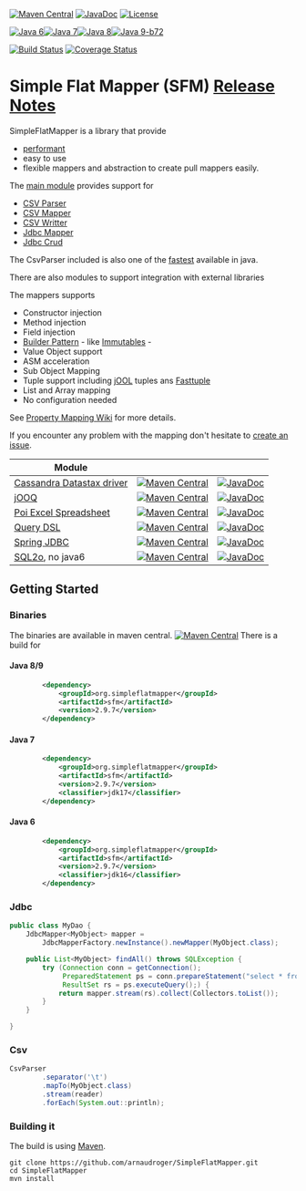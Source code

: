 [![Maven Central](https://img.shields.io/maven-central/v/org.simpleflatmapper/sfm.svg)](https://maven-badges.herokuapp.com/maven-central/org.simpleflatmapper/sfm)
[![JavaDoc](https://img.shields.io/badge/javadoc-2.9.7-blue.svg)](http://www.javadoc.io/doc/org.simpleflatmapper/sfm)
[![License](https://img.shields.io/github/license/arnaudroger/simpleFlatMapper.svg)](https://raw.githubusercontent.com/arnaudroger/SimpleFlatMapper/master/LICENSE)

[![Java 6](https://img.shields.io/badge/java-6-orange.svg)](#java-6)[![Java 7](https://img.shields.io/badge/java-7-green.svg)](#java-7)[![Java 8](https://img.shields.io/badge/java-8-brightgreen.svg)](#java-8)[![Java 9-b72](https://img.shields.io/badge/java-9-brightgreen.svg)](#java-8)

[![Build Status](https://img.shields.io/travis/arnaudroger/SimpleFlatMapper.svg)](https://travis-ci.org/arnaudroger/SimpleFlatMapper)
[![Coverage Status](https://img.shields.io/coveralls/arnaudroger/SimpleFlatMapper.svg)](https://coveralls.io/r/arnaudroger/SimpleFlatMapper)


# Simple Flat Mapper (SFM) [Release Notes](https://github.com/arnaudroger/SimpleFlatMapper/wiki/SimpleFlatMapper-ReleaseNotes)

SimpleFlatMapper is a library that provide
* [performant](https://github.com/arnaudroger/SimpleFlatMapper/wiki/Jdbc-Performance-Local-Mysql)
* easy to use
* flexible
mappers and abstraction to create pull mappers easily.

The [main module](sfm) provides support for
 * [CSV Parser](https://github.com/arnaudroger/SimpleFlatMapper/wiki/CsvParser)
 * [CSV Mapper](https://github.com/arnaudroger/SimpleFlatMapper/wiki/CsvParser#with-csvmapper)
 * [CSV Writter](https://github.com/arnaudroger/SimpleFlatMapper/wiki/CsvWriter)
 * [Jdbc Mapper](https://github.com/arnaudroger/SimpleFlatMapper/wiki/JdbcMapper)
 * [Jdbc Crud](https://github.com/arnaudroger/SimpleFlatMapper/wiki/Crud)

The CsvParser included is also one of the [fastest](https://github.com/arnaudroger/SimpleFlatMapper/wiki/Csv-Performance) available in java.

There are also modules to support integration with external libraries

The mappers supports
 * Constructor injection
 * Method injection
 * Field injection
 * [Builder Pattern](https://github.com/arnaudroger/SimpleFlatMapper/wiki/Property-Mapping#builder-pattern) - like [Immutables](http://immutables.github.io/) -
 * Value Object support
 * ASM acceleration
 * Sub Object Mapping
 * Tuple support including [jOOL](https://github.com/jOOQ/jOOL) tuples ans [Fasttuple](https://github.com/boundary/fasttuple)
 * List and Array mapping
 * No configuration needed

See [Property Mapping Wiki](https://github.com/arnaudroger/SimpleFlatMapper/wiki/Property-Mapping) for more details.

If you encounter any problem with the mapping don't hesitate to [create an issue](https://github.com/arnaudroger/SimpleFlatMapper/issues/new).

|Module|||
|------|-----|-----|
|[Cassandra Datastax driver](sfm-datastax)|[![Maven Central](https://img.shields.io/maven-central/v/org.simpleflatmapper/sfm-datastax.svg)](https://maven-badges.herokuapp.com/maven-central/org.simpleflatmapper/sfm-datastax)|[![JavaDoc](https://img.shields.io/badge/javadoc-2.9.7-blue.svg)](http://www.javadoc.io/doc/org.simpleflatmapper/sfm-datastax)
|[jOOQ](sfm-jooq)|[![Maven Central](https://img.shields.io/maven-central/v/org.simpleflatmapper/sfm-jooq.svg)](https://maven-badges.herokuapp.com/maven-central/org.simpleflatmapper/sfm-jooq)|[![JavaDoc](https://img.shields.io/badge/javadoc-2.9.7-blue.svg)](http://www.javadoc.io/doc/org.simpleflatmapper/sfm-jooq)
|[Poi Excel Spreadsheet](sfm-poi)|[![Maven Central](https://img.shields.io/maven-central/v/org.simpleflatmapper/sfm-poi.svg)](https://maven-badges.herokuapp.com/maven-central/org.simpleflatmapper/sfm-poi)|[![JavaDoc](https://img.shields.io/badge/javadoc-2.9.7-blue.svg)](http://www.javadoc.io/doc/org.simpleflatmapper/sfm-poi)
|[Query DSL](sfm-querydsl)|[![Maven Central](https://img.shields.io/maven-central/v/org.simpleflatmapper/sfm-querydsl.svg)](https://maven-badges.herokuapp.com/maven-central/org.simpleflatmapper/sfm-querydsl)|[![JavaDoc](https://img.shields.io/badge/javadoc-2.9.7-blue.svg)](http://www.javadoc.io/doc/org.simpleflatmapper/sfm-querydsl)
|[Spring JDBC](sfm-springjdbc)|[![Maven Central](https://img.shields.io/maven-central/v/org.simpleflatmapper/sfm-springjdbc.svg)](https://maven-badges.herokuapp.com/maven-central/org.simpleflatmapper/sfm-springjdbc)|[![JavaDoc](https://img.shields.io/badge/javadoc-2.9.7-blue.svg)](http://www.javadoc.io/doc/org.simpleflatmapper/sfm-springjdbc)
|[SQL2o](sfm-sql2o), no java6 |[![Maven Central](https://img.shields.io/maven-central/v/org.simpleflatmapper/sfm-sql2o.svg)](https://maven-badges.herokuapp.com/maven-central/org.simpleflatmapper/sfm-sql2o)|[![JavaDoc](https://img.shields.io/badge/javadoc-2.9.7-blue.svg)](http://www.javadoc.io/doc/org.simpleflatmapper/sfm-sql2o)


## Getting Started

### Binaries

The binaries are available in maven central. 
[![Maven Central](https://img.shields.io/maven-central/v/org.simpleflatmapper/sfm.svg)](https://maven-badges.herokuapp.com/maven-central/org.simpleflatmapper/sfm)
There is a build for

#### Java 8/9

```xml
		<dependency>
			<groupId>org.simpleflatmapper</groupId>
			<artifactId>sfm</artifactId>
			<version>2.9.7</version>
		</dependency>
```

#### Java 7

```xml
		<dependency>
			<groupId>org.simpleflatmapper</groupId>
			<artifactId>sfm</artifactId>
			<version>2.9.7</version>
			<classifier>jdk17</classifier>
		</dependency>
```

#### Java 6

```xml
		<dependency>
			<groupId>org.simpleflatmapper</groupId>
			<artifactId>sfm</artifactId>
			<version>2.9.7</version>
			<classifier>jdk16</classifier>
		</dependency>
```


### Jdbc

```java
public class MyDao {
	JdbcMapper<MyObject> mapper =
		JdbcMapperFactory.newInstance().newMapper(MyObject.class);

	public List<MyObject> findAll() throws SQLException {
		try (Connection conn = getConnection();
		     PreparedStatement ps = conn.prepareStatement("select * from my_table");
		     ResultSet rs = ps.executeQuery();) {
			return mapper.stream(rs).collect(Collectors.toList());
		}
	}

}
```

### Csv

```java
CsvParser
        .separator('\t')
        .mapTo(MyObject.class)
        .stream(reader)
        .forEach(System.out::println);
```

### Building it

The build is using [Maven](http://maven.apache.org/).

```
git clone https://github.com/arnaudroger/SimpleFlatMapper.git
cd SimpleFlatMapper
mvn install
```

 
